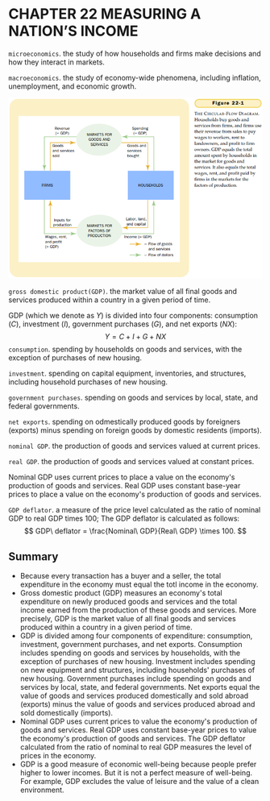 # CHAPTER 22 MEASURING A NATION’S INCOME



`microeconomics`. the study of how households and firms make decisions and how they interact in markets.

`macroeconomics`. the study of economy-wide phenomena, including inflation, unemployment, and economic growth.

![22_1](res/22_1.png)

`gross domestic product(GDP)`. the market value of all final goods and services produced within a country in a given period of time.

GDP (which we denote as $Y$) is divided into four components: consumption ($C$), investment ($I$), government purchases ($G$), and net exports ($NX$):
$$
Y = C + I + G + NX
$$
`consumption`. spending by households on goods and services, with the exception of purchases of new housing.

`investment`. spending on capital equipment, inventories, and structures, including household purchases of new housing.

`government purchases`. spending on goods and services by local, state, and federal governments.

`net exports`. spending on odmestically produced goods by foreigners (exports) minus spending on foreign goods by domestic residents (imports).

`nominal GDP`. the production of goods and services valued at current prices.

`real GDP`. the production of goods and services valued at constant prices.

Nominal GDP uses current prices to place a value on the economy's production of goods and services. Real GDP uses constant base-year prices to place a value on the economy's production of goods and services.

`GDP deflator`. a measure of the price level calculated as the ratio of nominal GDP to real GDP times 100; The GDP deflator is calculated as follows:
$$
GDP\ deflator = \frac{Nominal\ GDP}{Real\ GDP} \times 100.
$$



## Summary

- Because every transaction has a buyer and a seller, the total expenditure in the economy must equal the totl income in the economy.
- Gross domestic product (GDP) measures an economy's total expenditure on newly produced goods and services and the total income earned from the production of these goods and services. More precisely, GDP is the market value of all final goods and services produced within a country in a given period of time.
- GDP is divided among four components of expenditure: consumption, investment, government purchases, and net exports. Consumption includes spending on goods and services by households, with the exception of purchases of new housing. Investment includes spending on new equipment and structures, including households' purchases of new housing. Government purchases include spending on goods and services by local, state, and federal governments. Net exports equal the value of goods and services produced domestically and sold abroad (exports) minus the value of goods and services produced abroad and sold domestically (imports).
- Nominal GDP uses current prices to value the economy's production of goods and services. Real GDP uses constant base-year prices to value the economy's production of goods and services. The GDP deflator calculated from the ratio of nominal to real GDP measures the level of prices in the economy.
- GDP is a good measure of economic well-being because people prefer higher to lower incomes. But it  is not a perfect measure of well-being. For example, GDP excludes the value of leisure and the value of a clean environment.

